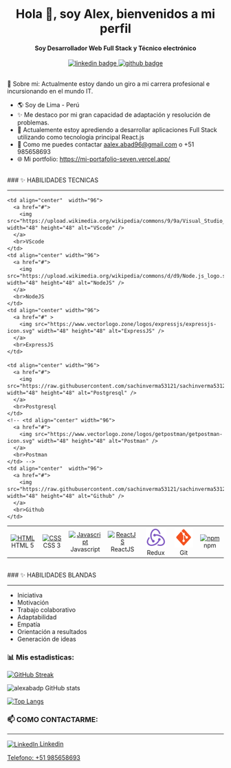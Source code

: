 <div id="header" align="center">
  <h1 align="center">Hola 👋, soy Alex, bienvenidos a mi perfil</h1>
  <h4 align="center" font-weight="Normal"> Soy Desarrollador Web Full Stack y Técnico electrónico </h4>
</div>

<div id="badges" align="center">
  <a href="https://www.linkedin.com/in/alexabadp/" target="_blank">
    <img src="https://img.shields.io/badge/LinkedIn-0077B5?style=for-the-badge&logo=linkedin&logoColor=white" alt="linkedin badge"/>
  </a>
  <a href="#">
  <img src="https://img.shields.io/github/followers/alexabadp?logo=github&style=for-the-badge" alt="github badge"/>
    </a>
</div>

</br>

📜 Sobre mi:
Actualmente estoy dando un giro a mi carrera profesional e incursionando en el mundo IT.

 - 🌎 Soy de Lima - Perú
 - ✨ Me destaco por mi gran capacidad de adaptación y resolución de problemas.
 - 📖 Actualemente estoy aprediendo a desarrollar aplicaciones Full Stack utilizando como tecnologia principal React.js
 - 📲 Como me puedes contactar aalex.abad96@gmail.com o +51 985658693
 - 🌐 Mi portfolio: https://mi-portafolio-seven.vercel.app/

</br>
### ✨ HABILIDADES TECNICAS
<hr/>

<table align="center">
  <tr>
    <td align="center" width="96">
      <a href="#">
        <img src="https://upload.wikimedia.org/wikipedia/commons/6/61/HTML5_logo_and_wordmark.svg" width="48" height="48" alt="HTML" />
      </a>
      <br>HTML 5
    </td>
    <td align="center" width="96">
      <a href="#">
        <img src="https://upload.wikimedia.org/wikipedia/commons/d/d5/CSS3_logo_and_wordmark.svg" width="48" height="48" alt="CSS" />
      </a>
      <br>CSS 3
    </td>
    <td align="center" width="96">
      <a href="#">
        <img src="https://upload.wikimedia.org/wikipedia/commons/9/99/Unofficial_JavaScript_logo_2.svg" width="48" height="48" alt="Javascript" />
      </a>
      <br>Javascript
    </td>
    <td align="center" width="96">
      <a href="#">
        <img src="https://www.vectorlogo.zone/logos/reactjs/reactjs-icon.svg" width="48" height="48" alt="ReactJS" />
      </a>
      <br>ReactJS
    </td>
    <td align="center" width="96">
      <a href="#">
        <img src="https://raw.githubusercontent.com/sachinverma53121/sachinverma53121/master/icons/redux.png" width="48" height="48" alt="Redux" />
      </a>
      <br>Redux
    <td align="center" width="96">
      <a href="#">
        <img src="https://raw.githubusercontent.com/sachinverma53121/sachinverma53121/master/icons/git.png" width="48" height="48" alt="Git" />
      </a>
      <br>Git
    </td>
    <td align="center"  width="96">
      <a href="#">
        <img src="https://upload.wikimedia.org/wikipedia/commons/d/db/Npm-logo.svg" width="48" height="48" alt="npm" />
      </a>
      <br>npm
    </td>
  </tr>
    </td>
  <tr align="center">
    
    <td align="center"  width="96">
      <a href="#">
        <img src="https://upload.wikimedia.org/wikipedia/commons/9/9a/Visual_Studio_Code_1.35_icon.svg" width="48" height="48" alt="VScode" />
      </a>
      <br>VScode
    </td>
    <td align="center" width="96">
      <a href="#">
        <img src="https://upload.wikimedia.org/wikipedia/commons/d/d9/Node.js_logo.svg" width="48" height="48" alt="NodeJS" />
      </a>
      <br>NodeJS
    </td>
    <td align="center" width="96"> 
      <a href="#" >
        <img src="https://www.vectorlogo.zone/logos/expressjs/expressjs-icon.svg" width="48" height="48" alt="ExpressJS" />
      </a>
      <br>ExpressJS
    </td>
    
    <td align="center" width="96">
      <a href="#">
        <img src="https://raw.githubusercontent.com/sachinverma53121/sachinverma53121/master/icons/psql.png" width="48" height="48" alt="Postgresql" />
      </a>
      <br>Postgresql
    </td>
    <!-- <td align="center" width="96">
      <a href="#">
        <img src="https://www.vectorlogo.zone/logos/getpostman/getpostman-icon.svg" width="48" height="48" alt="Postman" />
      </a>
      <br>Postman
    </td> -->
    <td align="center"  width="96">
      <a href="#">
        <img src="https://raw.githubusercontent.com/sachinverma53121/sachinverma53121/master/icons/github.png" width="48" height="48" alt="Github" />
      </a>
      <br>Github
    </td>
  </tr>
</table>

</br>
### ✨ HABILIDADES BLANDAS
<hr/>

- Iniciativa 
- Motivación
- Trabajo colaborativo
- Adaptabilidad
- Empatía
- Orientación a resultados
- Generación de ideas

### 📊 Mis estadisticas:
[![GitHub Streak](https://streak-stats.demolab.com?user=alexabadp&theme=react&locale=es&date_format=j%20M%5B%20Y%5D)](https://git.io/streak-stats)

![alexabadp GitHub stats](https://github-readme-stats.vercel.app/api?username=alexabadp&show_icons=true&theme=radical)

[![Top Langs](https://github-readme-stats.vercel.app/api/top-langs/?username=alexabadp&layout=compact&theme=buefy)](https://github.com/alexabadp/github-readme-stats)
 

### 📫 COMO CONTACTARME:
<hr/>

<p >
<!-- <table ="center"> -->
  <!-- <td align="center" width="96"> -->
    <a href="https://www.linkedin.com/in/alexabadp/" target="_blank"><img alt="LinkedIn" width="25px" src='https://cdn.jsdelivr.net/npm/simple-icons@3.0.1/icons/linkedin.svg' align="center">  Linkedin</a>
    
  <!-- </td> -->
  </p>  
  <p >
  <!-- <td align="center" width="96"> -->
    <a href="#">Telefono: +51 985658693</a> 
  <!-- </td> -->
  <!-- </table> -->
</p> 
